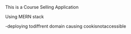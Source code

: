 This is a Course Selling Application

Using MERN stack

-deploying todiffrent domain causing cookisnotaccessible
